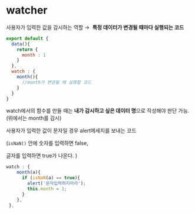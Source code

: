 # watcher

사용자가 입력한 값을 감시하는 역할 →  **특정 데이터가 변경될 때마다 실행되는 코드**

```jsx
export default {
  data(){
    return {
      month : 1
    }
  },
  watch : {
    month(){
      //month가 변경될 때 실행할 코드
    }
  }
}
```

watch에서의 함수를 만들 때는 **내가 감시하고 싶은 데이터 명**으로 작성해야 판단 가능. (위에서는 month를 감시)

사용자가 입력한 값이 문자일 경우 alert메세지를 보내는 코드

(`isNaN()` 안에 숫자를 입력하면 false,

 글자를 입력하면 true가 나온다. )

```jsx
watch : {
    month(a){
      if (isNaN(a) == true){
        alert('문자입력하지마라');
        this.month = 1;
      }
    },
 },
```